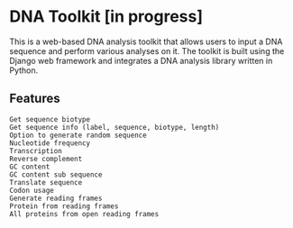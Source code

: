 DNA Toolkit [in progress]
==
This is a web-based DNA analysis toolkit that allows users to input a DNA sequence and perform various analyses on it. The toolkit is built using the Django web framework and integrates a DNA analysis library written in Python.

Features
--
    Get sequence biotype
    Get sequence info (label, sequence, biotype, length)
    Option to generate random sequence
    Nucleotide frequency
    Transcription
    Reverse complement
    GC content
    GC content sub sequence
    Translate sequence
    Codon usage
    Generate reading frames
    Protein from reading frames
    All proteins from open reading frames
